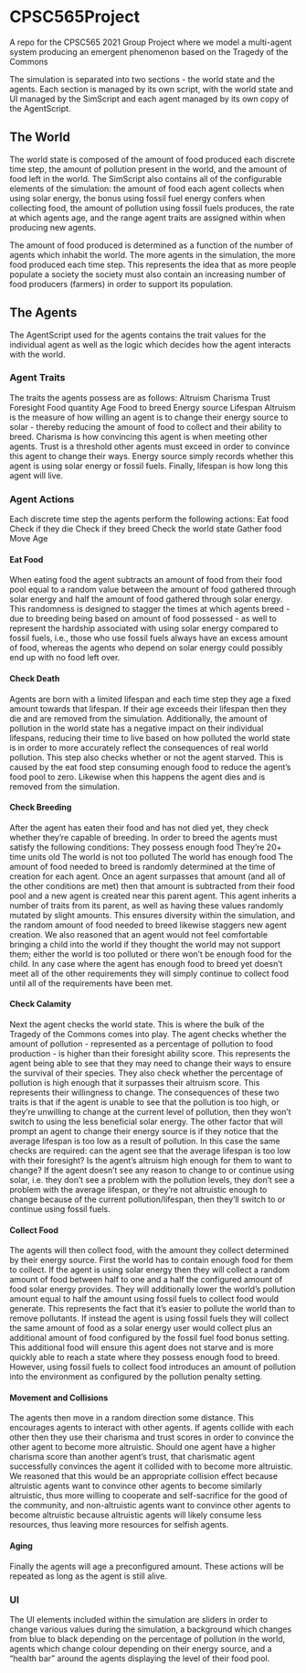# CPSC565Project
A repo for the CPSC565 2021 Group Project where we model a multi-agent system producing an emergent phenomenon based on the Tragedy of the Commons

The simulation is separated into two sections - the world state and the agents. Each section is managed by its own script, with the world state and UI managed by the SimScript and each agent managed by its own copy of the AgentScript. 

## The World

The world state is composed of the amount of food produced each discrete time step, the amount of pollution present in the world, and the amount of food left in the world. The SimScript also contains all of the configurable elements of the simulation: the amount of food each agent collects when using solar energy, the bonus using fossil fuel energy confers when collecting food, the amount of pollution using fossil fuels produces, the rate at which agents age, and the range agent traits are assigned within when producing new agents. 

The amount of food produced is determined as a function of the number of agents which inhabit the world. The more agents in the simulation, the more food produced each time step. This represents the idea that as more people populate a society the society must also contain an increasing number of food producers (farmers) in order to support its population. 

## The Agents

The AgentScript used for the agents contains the trait values for the individual agent as well as the logic which decides how the agent interacts with the world. 

### Agent Traits

The traits the agents possess are as follows:
Altruism
Charisma
Trust
Foresight
Food quantity
Age
Food to breed
Energy source
Lifespan
Altruism is the measure of how willing an agent is to change their energy source to solar - thereby reducing the amount of food to collect and their ability to breed. Charisma is how convincing this agent is when meeting other agents. Trust is a threshold other agents must exceed in order to convince this agent to change their ways. Energy source simply records whether this agent is using solar energy or fossil fuels. Finally, lifespan is how long this agent will live. 

### Agent Actions

Each discrete time step the agents perform the following actions:
Eat food
Check if they die
Check if they breed
Check the world state
Gather food
Move
Age

#### Eat Food

When eating food the agent subtracts an amount of food from their food pool equal to a random value between the amount of food gathered through solar energy and half the amount of food gathered through solar energy. This randomness is designed to stagger the times at which agents breed - due to breeding being based on amount of food possessed - as well to represent the hardship associated with using solar energy compared to fossil fuels, i.e., those who use fossil fuels always have an excess amount of food, whereas the agents who depend on solar energy could possibly end up with no food left over. 

#### Check Death

Agents are born with a limited lifespan and each time step they age a fixed amount towards that lifespan. If their age exceeds their lifespan then they die and are removed from the simulation. Additionally, the amount of pollution in the world state has a negative impact on their individual lifespans, reducing their time to live based on how polluted the world state is in order to more accurately reflect the consequences of real world pollution. This step also checks whether or not the agent starved. This is caused by the eat food step consuming enough food to reduce the agent’s food pool to zero. Likewise when this happens the agent dies and is removed from the simulation.

#### Check Breeding

After the agent has eaten their food and has not died yet, they check whether they’re capable of breeding. In order to breed the agents must satisfy the following conditions:
They possess enough food
They’re 20+ time units old
The world is not too polluted
The world has enough food
The amount of food needed to breed is randomly determined at the time of creation for each agent. Once an agent surpasses that amount (and all of the other conditions are met) then that amount is subtracted from their food pool and a new agent is created near this parent agent. This agent inherits a number of traits from its parent, as well as having these values randomly mutated by slight amounts. This ensures diversity within the simulation, and the random amount of food needed to breed likewise staggers new agent creation. We also reasoned that an agent would not feel comfortable bringing a child into the world if they thought the world may not support them; either the world is too polluted or there won’t be enough food for the child. In any case where the agent has enough food to breed yet doesn’t meet all of the other requirements they will simply continue to collect food until all of the requirements have been met.

#### Check Calamity

Next the agent checks the world state. This is where the bulk of the Tragedy of the Commons comes into play. The agent checks whether the amount of pollution - represented as a percentage of pollution to food production - is higher than their foresight ability score. This represents the agent being able to see that they may need to change their ways to ensure the survival of their species. They also check whether the percentage of pollution is high enough that it surpasses their altruism score. This represents their willingness to change. The consequences of these two traits is that if the agent is unable to see that the pollution is too high, or they’re unwilling to change at the current level of pollution, then they won’t switch to using the less beneficial solar energy. The other factor that will prompt an agent to change their energy source is if they notice that the average lifespan is too low as a result of pollution. In this case the same checks are required: can the agent see that the average lifespan is too low with their foresight? Is the agent’s altruism high enough for them to want to change? If the agent doesn’t see any reason to change to or continue using solar, i.e. they don’t see a problem with the pollution levels, they don’t see a problem with the average lifespan, or they’re not altruistic enough to change because of the current pollution/lifespan, then they’ll switch to or continue using fossil fuels.  

#### Collect Food

The agents will then collect food, with the amount they collect determined by their energy source. First the world has to contain enough food for them to collect. If the agent is using solar energy then they will collect a random amount of food between half to one and a half the configured amount of food solar energy provides. They will additionally lower the world’s pollution amount equal to half the amount using fossil fuels to collect food would generate. This represents the fact that it’s easier to pollute the world than to remove pollutants. If instead the agent is using fossil fuels they will collect the same amount of food as a solar energy user would collect plus an additional amount of food configured by the fossil fuel food bonus setting. This additional food will ensure this agent does not starve and is more quickly able to reach a state where they possess enough food to breed. However, using fossil fuels to collect food introduces an amount of pollution into the environment as configured by the pollution penalty setting. 

#### Movement and Collisions

The agents then move in a random direction some distance. This encourages agents to interact with other agents. If agents collide with each other then they use their charisma and trust scores in order to convince the other agent to become more altruistic. Should one agent have a higher charisma score than another agent’s trust, that charismatic agent successfully convinces the agent it collided with to become more altruistic. We reasoned that this would be an appropriate collision effect because altruistic agents want to convince other agents to become similarly altruistic, thus more willing to cooperate and self-sacrifice for the good of the community, and non-altruistic agents want to convince other agents to become altruistic because altruistic agents will likely consume less resources, thus leaving more resources for selfish agents. 

#### Aging

Finally the agents will age a preconfigured amount. These actions will be repeated as long as the agent is still alive.

### UI

The UI elements included within the simulation are sliders in order to change various values during the simulation, a background which changes from blue to black depending on the percentage of pollution in the world, agents which change colour depending on their energy source, and a “health bar” around the agents displaying the level of their food pool. 

